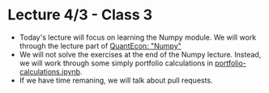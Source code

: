 Lecture 4/3 - Class 3
======================

 - Today's lecture will focus on learning the Numpy module. We will work through the lecture part of [QuantEcon: "Numpy"](https://lectures.quantecon.org/py/numpy.html)
 - We will not solve the exercises at the end of the Numpy lecture. Instead, we will work through some simply portfolio calculations in [portfolio-calculations.ipynb](./portfolio-calculations.ipynb).
 - If we have time remaning, we will talk about pull requests.
